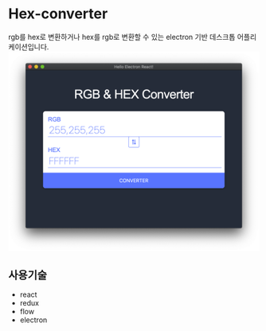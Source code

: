 # Hex-converter

rgb를 hex로 변환하거나 hex를 rgb로 변환할 수 있는 electron 기반 데스크톱 어플리케이션입니다.
![HEX-Converter](./resources/image/play-image.png)

## 사용기술

- react
- redux
- flow
- electron
